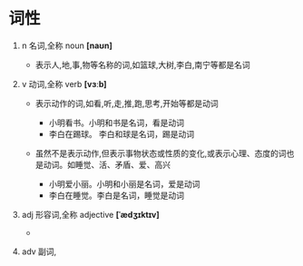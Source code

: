 # 词性

1. n 名词,全称 noun **[naʊn]**

   - 表示人,地,事,物等名称的词,如篮球,大树,李白,南宁等都是名词

2. v 动词,全称 verb **[vɜːb]**

   - 表示动作的词,如看,听,走,推,跑,思考,开始等都是动词

     - 小明看书。小明和书是名词，看是动词
     - 李白在踢球。 李白和球是名词，踢是动词

   - 虽然不是表示动作,但表示事物状态或性质的变化,或表示心理、态度的词也是动词。如睡觉、活、矛盾、爱、高兴

     - 小明爱小丽。小明和小丽是名词，爱是动词
     - 李白在睡觉。李白是名词，睡觉是动词

3. adj 形容词,全称 adjective **[ˈædʒɪktɪv]**

   -

4. adv 副词,
